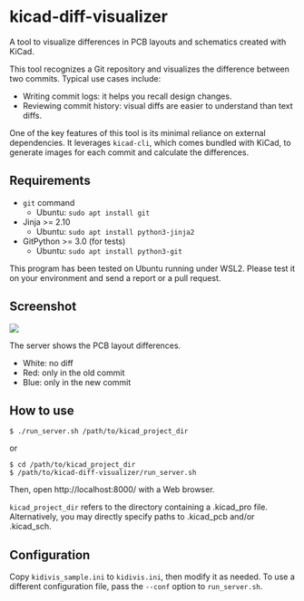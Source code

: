 # kicad-diff-visualizer
A tool to visualize differences in PCB layouts and schematics created with KiCad.

This tool recognizes a Git repository and visualizes the difference between two commits.
Typical use cases include:
- Writing commit logs: it helps you recall design changes.
- Reviewing commit history: visual diffs are easier to understand than text diffs.

One of the key features of this tool is its minimal reliance on external dependencies.
It leverages `kicad-cli`, which comes bundled with KiCad,
to generate images for each commit and calculate the differences.

## Requirements

- `git` command
  - Ubuntu: `sudo apt install git`
- Jinja >= 2.10
  - Ubuntu: `sudo apt install python3-jinja2`
- GitPython >= 3.0 (for tests)
  - Ubuntu: `sudo apt install python3-git`

This program has been tested on Ubuntu running under WSL2.
Please test it on your environment and send a report or a pull request.

## Screenshot

![](doc/screenshot_server.png)

The server shows the PCB layout differences.
- White: no diff
- Red: only in the old commit
- Blue: only in the new commit

## How to use

    $ ./run_server.sh /path/to/kicad_project_dir

or

    $ cd /path/to/kicad_project_dir
    $ /path/to/kicad-diff-visualizer/run_server.sh

Then, open http://localhost:8000/ with a Web browser.

`kicad_project_dir` refers to the directory containing a .kicad_pro file.
Alternatively, you may directly specify paths to .kicad_pcb and/or .kicad_sch.

## Configuration

Copy `kidivis_sample.ini` to `kidivis.ini`, then modify it as needed.
To use a different configuration file, pass the `--conf` option to `run_server.sh`.
